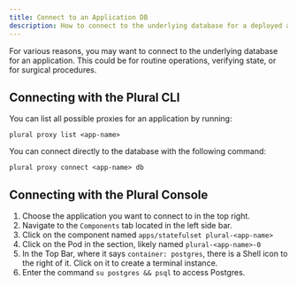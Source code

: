 ```yaml
---
title: Connect to an Application DB
description: How to connect to the underlying database for a deployed application.
---
```


For various reasons, you may want to connect to the underlying database for an application. This could be for routine operations, verifying state, or for surgical procedures.

## Connecting with the Plural CLI

You can list all possible proxies for an application by running:

```shell {% showHeader=false %}
plural proxy list <app-name>
```

You can connect directly to the database with the following command:

```shell {% showHeader=false %}
plural proxy connect <app-name> db
```

## Connecting with the Plural Console

1. Choose the application you want to connect to in the top right.
2. Navigate to the `Components` tab located in the left side bar.
3. Click on the component named `apps/statefulset plural-<app-name>`
4. Click on the Pod in the section, likely named `plural-<app-name>-0`
5. In the Top Bar, where it says `container: postgres`, there is a Shell icon to the right of it. Click on it to create a terminal instance.
6. Enter the command `su postgres && psql` to access Postgres.